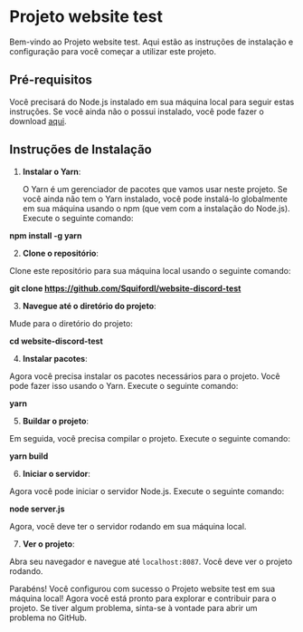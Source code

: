 # Projeto website test

Bem-vindo ao Projeto website test. Aqui estão as instruções de instalação e configuração para você começar a utilizar este projeto.

## Pré-requisitos

Você precisará do Node.js instalado em sua máquina local para seguir estas instruções. Se você ainda não o possui instalado, você pode fazer o download [aqui](https://nodejs.org/).

## Instruções de Instalação

1. **Instalar o Yarn**:
   
   O Yarn é um gerenciador de pacotes que vamos usar neste projeto. Se você ainda não tem o Yarn instalado, você pode instalá-lo globalmente em sua máquina usando o npm (que vem com a instalação do Node.js). Execute o seguinte comando:

  **npm install -g yarn**

2. **Clone o repositório**:

Clone este repositório para sua máquina local usando o seguinte comando:

  **git clone https://github.com/Squifordl/website-discord-test**

3. **Navegue até o diretório do projeto**:

Mude para o diretório do projeto:

  **cd website-discord-test**

4. **Instalar pacotes**:

Agora você precisa instalar os pacotes necessários para o projeto. Você pode fazer isso usando o Yarn. Execute o seguinte comando:

  **yarn**

5. **Buildar o projeto**:

Em seguida, você precisa compilar o projeto. Execute o seguinte comando:

  **yarn build**

6. **Iniciar o servidor**:

Agora você pode iniciar o servidor Node.js. Execute o seguinte comando:

  **node server.js**


Agora, você deve ter o servidor rodando em sua máquina local.

7. **Ver o projeto**:

Abra seu navegador e navegue até `localhost:8087`. Você deve ver o projeto rodando.

Parabéns! Você configurou com sucesso o Projeto website test em sua máquina local! Agora você está pronto para explorar e contribuir para o projeto. Se tiver algum problema, sinta-se à vontade para abrir um problema no GitHub.


